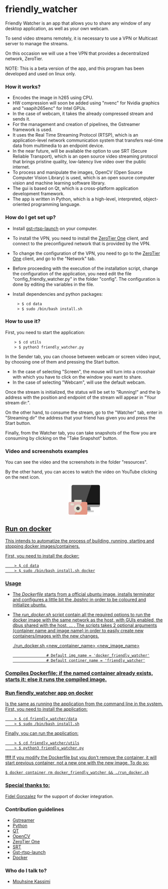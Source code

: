 # friendly_watcher

Friendly Watcher is an app that allows you to share any window of any desktop application, as well as your own webcam.

To send video streams remotely, it is necessary to use a VPN or Multicast server to manage the streams.

On this occasion we will use a free VPN that provides a decentralized network, ZeroTier.

NOTE: This is a beta version of the app, and this program has been developed and used on linux only. 

### How it works? ###

* Encodes the image in h265 using CPU.
* HW compression will soon be added using "nvenc" for Nvidia graphics and "vaapih265enc" for Intel GPUs.
* In the case of webcam, it takes the already compressed stream and sends it.
* For the management and creation of pipelines, the Gstreamer framework is used. 
* It uses the Real Time Streaming Protocol (RTSP), which is an application-level network communication system that transfers real-time data from multimedia to an endpoint device.
* In the near future, will be available the option to use SRT (Secure Reliable Transport), which is an open source video streaming protocol that brings pristine quality, low-latency live video over the public internet.
* To process and manipulate the images, OpenCV (Open Source Computer Vision Library) is used, which is an open source computer vision and machine learning software library.
* The gui is based on Qt, which is a cross-platform application development framework.
* The app is written in Python, which is a high-level, interpreted, object-oriented programming language.

### How do I get set up? ###

* Install [gst-rtsp-launch](https://github.com/sfalexrog/gst-rtsp-launch) on your computer.
* To install the VPN, you need to install the [ZeroTier One](https://www.zerotier.com/download) client, and connect to the preconfigured network that is provided by the VPN.
* To change the configuration of the VPN, you need to go to the [ZeroTier One](https://www.zerotier.com/download) client, and go to the "Network" tab.
* Before proceeding with the execution of the installation script, change the configuration of the application, you need edit the file "config_friendly_watcher.py" in the folder "config". The configuration is done by editing the variables in the file.
* Install dependencies and python packages:
        
        > $ cd data
        > $ sudo /bin/bash install.sh


### How to use it? ###

First, you need to start the application:

        > $ cd utils
        > $ python3 friendly_watcher.py

In the Sender tab, you can choose between webcam or screen video input, by choosing one of them and pressing the Start button.
* In the case of selecting "Screen", the mouse will turn into a crosshair with which you have to click on the window you want to share.
* In the case of selecting "Webcam", will use the default webcam.

Once the stream is initialized, the status will be set to "Running!" and the Ip address with the position and endpoint of the stream will appear in "Your stream dir:".

On the other hand, to consume the stream, go to the "Watcher" tab, enter in "Streaming dir" the address that your friend has given you and press the Start button.

Finally, from the Watcher tab, you can take snapshots of the flow you are consuming by clicking on the "Take Snapshot" button.

### Video and screenshots examples ###

You can see the video and the screenshots in the folder "resources". 

By the other hand, you can acces to watch the video on YouTube clicking on the next icon.
<p align="center">
        <a href="https://www.youtube.com/watch?v=2YbCavNb07A">
        <img align="center" src="data/icons/screen-svgrepo-com.svg" width="100" height="100">
</p>


## Run on docker
This intends to automatize the process of building, running, starting and stopping docker images/containers. 

First, you need to install the docker:

        > $ cd data
        > $ sudo /bin/bash install.sh docker

### Usage

* The *Dockerfile* starts from a official ubuntu image, installs terminator and configures a little bit the *.bashrc* in order to be coloured and initialize ubuntu. 


* The *run_docker.sh* script contain all the required options to run the docker image with the same network as the host, with GUIs enabled, the dbus shared with the host, ...  . The scripts takes 2 optional arguments (container name and image name) in order to easily create new containers/images with the new changes.


    ./run_docker.sh  <new_container_name> <new_image_name>      
                        
                     # Default img_name = 'docker_friendly_watcher'
                     # Default continer_name = 'friendly_watcher'
                    

### **Compiles Dockerfile; if the named container already exists, starts it; else it runs the compiled image**.

### Run fiendly_watcher app on docker
Is the same as running the application from the command line in the system.
First, you need to install the application:

        > $ cd friendly_watcher/data
        > $ sudo /bin/bash install.sh

Finally, you can run the application:

        > $ cd friendly_watcher/utils
        > $ python3 friendly_watcher.py

**!!!!** If you modify the Dockerfile but you don't remove the container, it will start previous container, not a new one with the new image. To do so:

    $ docker container rm docker_friendly_watcher && ./run_docker.sh

### Special thanks to:
[Fidel Gonzalez](https://github.com/lotape6) for the support of docker integration.

### Contribution guidelines ###

* [Gstreamer](https://gstreamer.freedesktop.org/)
* [Python](https://www.python.org/)
* [QT](https://www.qt.io/)
* [OpenCV](https://opencv.org/)
* [ZeroTier One](https://www.zerotier.com/download)
* [SRT](https://github.com/Haivision/srt)
* [Gst-rtsp-launch](https://github.com/sfalexrog/gst-rtsp-launch)
* [Docker](https://www.docker.com/)


### Who do I talk to? ###

* [Mouhsine Kassimi](mouhsine98@gmail.com)